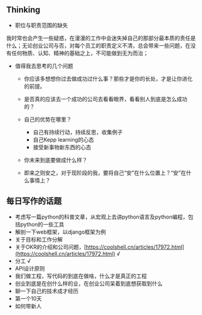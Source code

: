 ## Thinking

* 职位与职责范围的缺失

我时常也会产生一些疑惑，在漫漫的工作中会迷失掉自己的那部分最本质的责任是什么；无论创业公司与否，对每个员工的职责定义不清，总会带来一些问题，在没有任何物质、认知、精神的基础之上，不可能做到无为而治；

* 值得我去思考的几个问题

  * 你应该多想想你过去做成功过什么事？那些才是你的长处，才是让你进化的前提。

  * 是否真的应该去一个成功的公司去看看眼界，看看别人到底是怎么成功的？

  * 自己的优势在哪里？

    * 自己有持续行动，持续反思，收集例子
    * 自己Kepp learning的心态
    * 接受新事物新东西的心态

  * 你未来到底要做成什么样？

  * 即来之则安之，对于现阶段的我，要将自己“安”在什么位置上？“安”在什么事情上？

## 每日写作的话题

* 考虑写一篇python的科普文章，从宏观上去讲python语言及python编程，包括python的一些工具
* 解剖一下web框架，以django框架为例
* 关于目标和工作分解  
* 关于OKR的介绍和公司问题，[https://coolshell.cn/articles/17972.html](https://coolshell.cn/articles/17972.html)  √
* 分工    √
* API设计原则
* 我们做工程，写代码的到底在做啥，什么才是真正的工程
* 创业到底是在创什么样的业，在创业公司呆着到底想获取到什么
* 聊一下自己的技术成才经历
* 第一个10天
* 如何带新人



